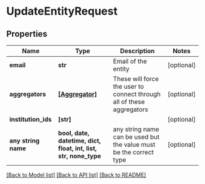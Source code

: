 # UpdateEntityRequest


## Properties
Name | Type | Description | Notes
------------ | ------------- | ------------- | -------------
**email** | **str** | Email of the entity | [optional] 
**aggregators** | [**[Aggregator]**](Aggregator.md) | These will force the user to connect through all of these aggregators | [optional] 
**institution_ids** | **[str]** |  | [optional] 
**any string name** | **bool, date, datetime, dict, float, int, list, str, none_type** | any string name can be used but the value must be the correct type | [optional]

[[Back to Model list]](../README.md#documentation-for-models) [[Back to API list]](../README.md#documentation-for-api-endpoints) [[Back to README]](../README.md)


